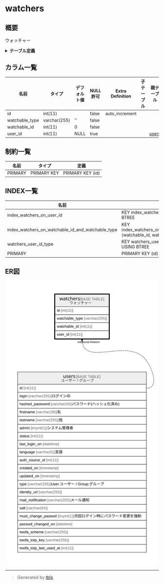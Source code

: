 # watchers

## 概要

ウォッチャー

<details>
<summary><strong>テーブル定義</strong></summary>

```sql
CREATE TABLE `watchers` (
  `id` int(11) NOT NULL AUTO_INCREMENT,
  `watchable_type` varchar(255) NOT NULL DEFAULT '',
  `watchable_id` int(11) NOT NULL DEFAULT 0,
  `user_id` int(11) DEFAULT NULL,
  PRIMARY KEY (`id`),
  KEY `watchers_user_id_type` (`user_id`,`watchable_type`),
  KEY `index_watchers_on_user_id` (`user_id`),
  KEY `index_watchers_on_watchable_id_and_watchable_type` (`watchable_id`,`watchable_type`)
) ENGINE=InnoDB DEFAULT CHARSET=utf8mb4
```

</details>

## カラム一覧

| 名前             | タイプ          | デフォルト値       | NULL許可   | Extra Definition | 子テーブル      | 親テーブル             | コメント     |
| -------------- | ------------ | ------------ | -------- | ---------------- | ---------- | ----------------- | -------- |
| id             | int(11)      |              | false    | auto_increment   |            |                   |          |
| watchable_type | varchar(255) | ''           | false    |                  |            |                   |          |
| watchable_id   | int(11)      | 0            | false    |                  |            |                   |          |
| user_id        | int(11)      | NULL         | true     |                  |            | [users](users.md) |          |

## 制約一覧

| 名前      | タイプ         | 定義               |
| ------- | ----------- | ---------------- |
| PRIMARY | PRIMARY KEY | PRIMARY KEY (id) |

## INDEX一覧

| 名前                                                | 定義                                                                                               |
| ------------------------------------------------- | ------------------------------------------------------------------------------------------------ |
| index_watchers_on_user_id                         | KEY index_watchers_on_user_id (user_id) USING BTREE                                              |
| index_watchers_on_watchable_id_and_watchable_type | KEY index_watchers_on_watchable_id_and_watchable_type (watchable_id, watchable_type) USING BTREE |
| watchers_user_id_type                             | KEY watchers_user_id_type (user_id, watchable_type) USING BTREE                                  |
| PRIMARY                                           | PRIMARY KEY (id) USING BTREE                                                                     |

## ER図

![er](watchers.svg)

---

> Generated by [tbls](https://github.com/k1LoW/tbls)
